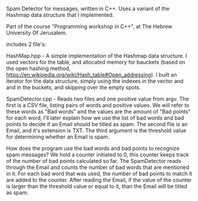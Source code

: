 Spam Detector for messages, written in C++. Uses a variant of the Hashmap data structure that I implemented.

Part of the course "Programming workshop in C++", at The Hebrew University Of Jerusalem.


includes 2 file's:

HashMap.hpp - 
A simple implementation of the Hashmap data structure. I used vectors for the table, and allocated memory for bauckets (based on the open hashing method, https://en.wikipedia.org/wiki/Hash_table#Open_addressing). I built an iterator for the data structure, simply using the indexes in the vector and and in the buckets, and skipping over the empty spots. 


SpamDetector.cpp - 
Reads two files and one positive value from argv. The first is a CSV file, listing pairs of words and positive values. We will refer to these words as "Bad words" and the values are the amount of "Bad points" for each word, I'll later explain how we use the list of bad words and bad points to decide if an Email should be titled as spam. The second file is an Email, and it's extension is TXT. The third argument is the threshold value for determining whether an Email is spam.

How does the program use the bad words and bad points to recognize spam messages?
We hold a counter initiated to 0, this counter keeps track of the number of bad points calculated so far. The SpamDetector reads through the Email and counts the number of bad words that are mentioned in it. For each bad word that was used, the number of bad points to match it are added to the counter. After reading the Email, if the value of the counter is larger than the threshold value or equal to it, than the Email will be titled as spam.

